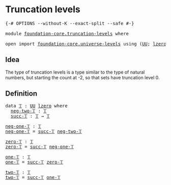 # Truncation levels


<pre class="Agda"><a id="31" class="Symbol">{-#</a> <a id="35" class="Keyword">OPTIONS</a> <a id="43" class="Pragma">--without-K</a> <a id="55" class="Pragma">--exact-split</a> <a id="69" class="Pragma">--safe</a> <a id="76" class="Symbol">#-}</a>

<a id="81" class="Keyword">module</a> <a id="88" href="foundation-core.truncation-levels.html" class="Module">foundation-core.truncation-levels</a> <a id="122" class="Keyword">where</a>

<a id="129" class="Keyword">open</a> <a id="134" class="Keyword">import</a> <a id="141" href="foundation-core.universe-levels.html" class="Module">foundation-core.universe-levels</a> <a id="173" class="Keyword">using</a> <a id="179" class="Symbol">(</a><a id="180" href="foundation-core.universe-levels.html#222" class="Primitive">UU</a><a id="182" class="Symbol">;</a> <a id="184" href="Agda.Primitive.html#764" class="Primitive">lzero</a><a id="189" class="Symbol">)</a>
</pre>
## Idea

The type of truncation levels is a type similar to the type of natural numbers, but starting the count at -2, so that sets have truncation level 0.

## Definition

<pre class="Agda"><a id="377" class="Keyword">data</a> <a id="𝕋"></a><a id="382" href="foundation-core.truncation-levels.html#382" class="Datatype">𝕋</a> <a id="384" class="Symbol">:</a> <a id="386" href="foundation-core.universe-levels.html#222" class="Primitive">UU</a> <a id="389" href="Agda.Primitive.html#764" class="Primitive">lzero</a> <a id="395" class="Keyword">where</a>
  <a id="𝕋.neg-two-𝕋"></a><a id="403" href="foundation-core.truncation-levels.html#403" class="InductiveConstructor">neg-two-𝕋</a> <a id="413" class="Symbol">:</a> <a id="415" href="foundation-core.truncation-levels.html#382" class="Datatype">𝕋</a>
  <a id="𝕋.succ-𝕋"></a><a id="419" href="foundation-core.truncation-levels.html#419" class="InductiveConstructor">succ-𝕋</a> <a id="426" class="Symbol">:</a> <a id="428" href="foundation-core.truncation-levels.html#382" class="Datatype">𝕋</a> <a id="430" class="Symbol">→</a> <a id="432" href="foundation-core.truncation-levels.html#382" class="Datatype">𝕋</a>

<a id="neg-one-𝕋"></a><a id="435" href="foundation-core.truncation-levels.html#435" class="Function">neg-one-𝕋</a> <a id="445" class="Symbol">:</a> <a id="447" href="foundation-core.truncation-levels.html#382" class="Datatype">𝕋</a>
<a id="449" href="foundation-core.truncation-levels.html#435" class="Function">neg-one-𝕋</a> <a id="459" class="Symbol">=</a> <a id="461" href="foundation-core.truncation-levels.html#419" class="InductiveConstructor">succ-𝕋</a> <a id="468" href="foundation-core.truncation-levels.html#403" class="InductiveConstructor">neg-two-𝕋</a>

<a id="zero-𝕋"></a><a id="479" href="foundation-core.truncation-levels.html#479" class="Function">zero-𝕋</a> <a id="486" class="Symbol">:</a> <a id="488" href="foundation-core.truncation-levels.html#382" class="Datatype">𝕋</a>
<a id="490" href="foundation-core.truncation-levels.html#479" class="Function">zero-𝕋</a> <a id="497" class="Symbol">=</a> <a id="499" href="foundation-core.truncation-levels.html#419" class="InductiveConstructor">succ-𝕋</a> <a id="506" href="foundation-core.truncation-levels.html#435" class="Function">neg-one-𝕋</a>

<a id="one-𝕋"></a><a id="517" href="foundation-core.truncation-levels.html#517" class="Function">one-𝕋</a> <a id="523" class="Symbol">:</a> <a id="525" href="foundation-core.truncation-levels.html#382" class="Datatype">𝕋</a>
<a id="527" href="foundation-core.truncation-levels.html#517" class="Function">one-𝕋</a> <a id="533" class="Symbol">=</a> <a id="535" href="foundation-core.truncation-levels.html#419" class="InductiveConstructor">succ-𝕋</a> <a id="542" href="foundation-core.truncation-levels.html#479" class="Function">zero-𝕋</a>

<a id="two-𝕋"></a><a id="550" href="foundation-core.truncation-levels.html#550" class="Function">two-𝕋</a> <a id="556" class="Symbol">:</a> <a id="558" href="foundation-core.truncation-levels.html#382" class="Datatype">𝕋</a>
<a id="560" href="foundation-core.truncation-levels.html#550" class="Function">two-𝕋</a> <a id="566" class="Symbol">=</a> <a id="568" href="foundation-core.truncation-levels.html#419" class="InductiveConstructor">succ-𝕋</a> <a id="575" href="foundation-core.truncation-levels.html#517" class="Function">one-𝕋</a>
</pre>